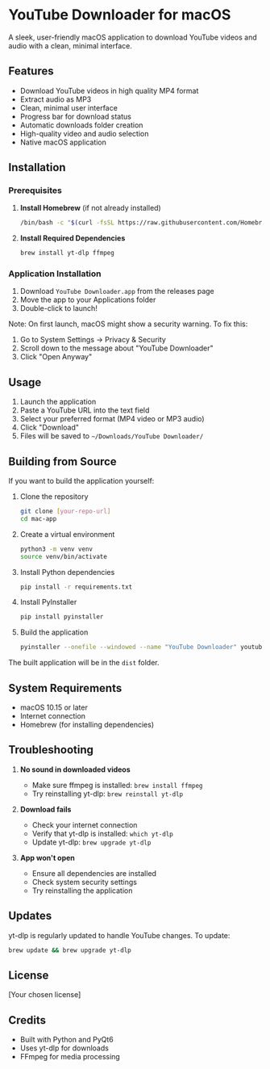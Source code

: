 # YouTube Downloader for macOS

A sleek, user-friendly macOS application to download YouTube videos and audio with a clean, minimal interface.

## Features

- Download YouTube videos in high quality MP4 format
- Extract audio as MP3
- Clean, minimal user interface
- Progress bar for download status
- Automatic downloads folder creation
- High-quality video and audio selection
- Native macOS application

## Installation

### Prerequisites

1. **Install Homebrew** (if not already installed)
   ```bash
   /bin/bash -c "$(curl -fsSL https://raw.githubusercontent.com/Homebrew/install/HEAD/install.sh)"
   ```

2. **Install Required Dependencies**
   ```bash
   brew install yt-dlp ffmpeg
   ```

### Application Installation

1. Download `YouTube Downloader.app` from the releases page
2. Move the app to your Applications folder
3. Double-click to launch!

Note: On first launch, macOS might show a security warning. To fix this:
1. Go to System Settings → Privacy & Security
2. Scroll down to the message about "YouTube Downloader"
3. Click "Open Anyway"

## Usage

1. Launch the application
2. Paste a YouTube URL into the text field
3. Select your preferred format (MP4 video or MP3 audio)
4. Click "Download"
5. Files will be saved to `~/Downloads/YouTube Downloader/`

## Building from Source

If you want to build the application yourself:

1. Clone the repository
   ```bash
   git clone [your-repo-url]
   cd mac-app
   ```

2. Create a virtual environment
   ```bash
   python3 -m venv venv
   source venv/bin/activate
   ```

3. Install Python dependencies
   ```bash
   pip install -r requirements.txt
   ```

4. Install PyInstaller
   ```bash
   pip install pyinstaller
   ```

5. Build the application
   ```bash
   pyinstaller --onefile --windowed --name "YouTube Downloader" youtube_downloader.py
   ```

The built application will be in the `dist` folder.

## System Requirements

- macOS 10.15 or later
- Internet connection
- Homebrew (for installing dependencies)

## Troubleshooting

1. **No sound in downloaded videos**
   - Make sure ffmpeg is installed: `brew install ffmpeg`
   - Try reinstalling yt-dlp: `brew reinstall yt-dlp`

2. **Download fails**
   - Check your internet connection
   - Verify that yt-dlp is installed: `which yt-dlp`
   - Update yt-dlp: `brew upgrade yt-dlp`

3. **App won't open**
   - Ensure all dependencies are installed
   - Check system security settings
   - Try reinstalling the application

## Updates

yt-dlp is regularly updated to handle YouTube changes. To update:
```bash
brew update && brew upgrade yt-dlp
```

## License

[Your chosen license]

## Credits

- Built with Python and PyQt6
- Uses yt-dlp for downloads
- FFmpeg for media processing

